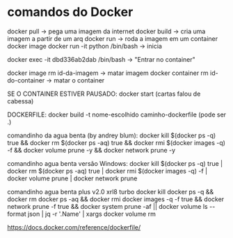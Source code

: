 # comandos do Docker

docker pull  -> pega uma imagem da internet
docker build -> cria uma imagem a partir de um arq
docker run   -> roda a imagem em um container
docker image
docker run -it python /bin/bash -> inicia

docker exec -it dbd336ab2dab /bin/bash  -> "Entrar no container"

docker image rm id-da-imagem -> matar imagem 
docker container rm id-do-container -> matar o container

SE O CONTAINER ESTIVER PAUSADO:
docker start (cartas falou de cabessa)

DOCKERFILE:
docker build -t nome-escolhido caminho-dockerfile (pode ser .)

comandinho da agua benta (by andrey blum):
docker kill $(docker ps -q)  true && docker rm $(docker ps -aq)  true && docker rmi $(docker images -q) -f && docker volume prune -y && docker network prune -y

comandinho agua benta versão Windows:
docker kill $(docker ps -q)  true | docker rm $(docker ps -aq)  true | docker rmi $(docker images -q) -f | docker volume prune | docker network prune

comandinho agua benta plus v2.0 xrl8 turbo
docker kill docker ps -q && docker rm docker ps -aq && docker rmi docker images -q -f  true && docker network prune -f  true && docker system prune -af || docker volume ls --format json | jq -r '.Name' | xargs docker volume rm

https://docs.docker.com/reference/dockerfile/
